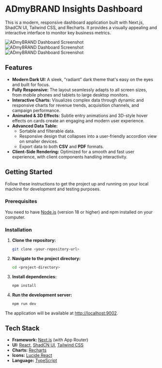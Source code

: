 # ADmyBRAND Insights Dashboard

This is a modern, responsive dashboard application built with Next.js, ShadCN UI, Tailwind CSS, and Recharts. It provides a visually appealing and interactive interface to monitor key business metrics.

![ADmyBRAND Dashboard Screenshot](https://placehold.co/800x450.png)
![ADmyBRAND Dashboard Screenshot](https://placehold.co/800x450.png)
![ADmyBRAND Dashboard Screenshot](https://placehold.co/800x450.png)

## Features

- **Modern Dark UI:** A sleek, "radiant" dark theme that's easy on the eyes and built for focus.
- **Fully Responsive:** The layout seamlessly adapts to all screen sizes, from mobile phones and tablets to large desktop monitors.
- **Interactive Charts:** Visualizes complex data through dynamic and responsive charts for revenue trends, acquisition channels, and campaign performance.
- **Animated & 3D Effects:** Subtle entry animations and 3D-style hover effects on cards create an engaging and modern user experience.
- **Advanced Data Table:**
    - Sortable and filterable data.
    - Responsive design that collapses into a user-friendly accordion view on smaller devices.
    - Export data to both **CSV** and **PDF** formats.
- **Client-Side Rendering:** Optimized for a smooth and fast user experience, with client components handling interactivity.

## Getting Started

Follow these instructions to get the project up and running on your local machine for development and testing purposes.

### Prerequisites

You need to have [Node.js](https://nodejs.org/) (version 18 or higher) and npm installed on your computer.

### Installation

1.  **Clone the repository:**
    ```bash
    git clone <your-repository-url>
    ```

2.  **Navigate to the project directory:**
    ```bash
    cd <project-directory>
    ```

3.  **Install dependencies:**
    ```bash
    npm install
    ```

4.  **Run the development server:**
    ```bash
    npm run dev
    ```

The application will be available at [http://localhost:9002](http://localhost:9002).

## Tech Stack

- **Framework:** [Next.js](https://nextjs.org/) (with App Router)
- **UI:** [React](https://react.dev/), [ShadCN UI](https://ui.shadcn.com/), [Tailwind CSS](https://tailwindcss.com/)
- **Charts:** [Recharts](https://recharts.org/)
- **Icons:** [Lucide React](https://lucide.dev/)
- **Language:** [TypeScript](https://www.typescriptlang.org/)
